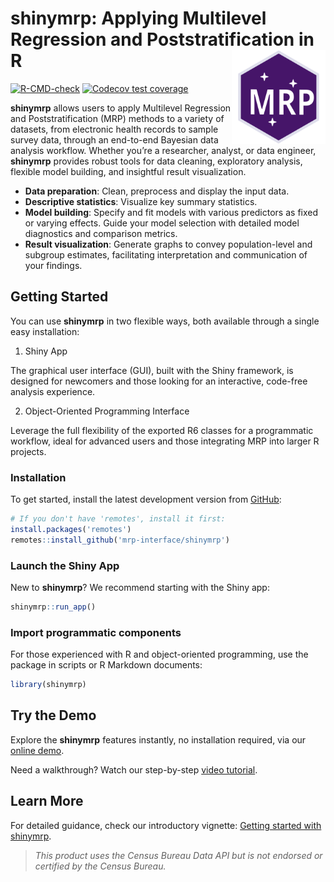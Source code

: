 # shinymrp: Applying Multilevel Regression and Poststratification in R <a href="https://mrp-interface.github.io/shinymrp/"><img src="man/figures/logo.svg" align="right" height="150" alt="shinymrp website" /></a>

<!-- badges: start -->
[![R-CMD-check](https://github.com/mrp-interface/shinymrp/actions/workflows/ci.yaml/badge.svg)](https://github.com/mrp-interface/shinymrp/actions/workflows/ci.yaml)
[![Codecov test coverage](https://codecov.io/gh/mrp-interface/shinymrp/graph/badge.svg)](https://app.codecov.io/gh/mrp-interface/shinymrp)
<!-- badges: end -->


**shinymrp** allows users to apply Multilevel Regression and Poststratification (MRP) methods to a variety of datasets, from electronic health records to sample survey data, through an end-to-end Bayesian data analysis workflow. Whether you’re a researcher, analyst, or data engineer, **shinymrp** provides robust tools for data cleaning, exploratory analysis, flexible model building, and insightful result visualization.


- **Data preparation**: Clean, preprocess and display the input data.
- **Descriptive statistics**: Visualize key summary statistics.
- **Model building**: Specify and fit models with various predictors as fixed or varying effects. Guide your model selection with detailed model diagnostics and comparison metrics.
- **Result visualization**: Generate graphs to convey population-level and subgroup estimates, facilitating interpretation and communication of your findings.

## Getting Started


You can use **shinymrp** in two flexible ways, both available through a single easy installation:

1. Shiny App

The graphical user interface (GUI), built with the Shiny framework, is designed for newcomers and those looking for an interactive, code-free analysis experience.

2. Object-Oriented Programming Interface

Leverage the full flexibility of the exported R6 classes for a programmatic workflow, ideal for advanced users and those integrating MRP into larger R projects.

### Installation 

To get started, install the latest development version from [GitHub](https://github.com/mrp-interface/shinymrp):

```R
# If you don't have 'remotes', install it first:
install.packages('remotes')
remotes::install_github('mrp-interface/shinymrp')
```
### Launch the Shiny App

New to **shinymrp**? We recommend starting with the Shiny app:

```R
shinymrp::run_app()
```

### Import programmatic components

For those experienced with R and object-oriented programming, use the package in scripts or R Markdown documents:

```R
library(shinymrp)
```

## Try the Demo

Explore the **shinymrp** features instantly, no installation required, via our [online demo](https://mrpinterface.shinyapps.io/shinymrp/). 

Need a walkthrough? Watch our step-by-step [video tutorial](https://youtu.be/CUcRYn92fmU?si=EhcAbuwuG2XM-0N0).

## Learn More

For detailed guidance, check our introductory vignette: [Getting started with shinymrp](https://mrp-interface.github.io/shinymrp/articles/getting-started).

> *This product uses the Census Bureau Data API but is not endorsed or certified by the Census Bureau.*
